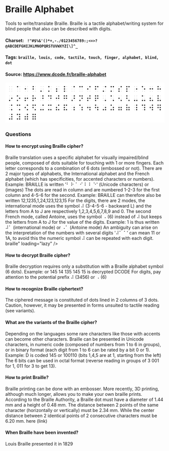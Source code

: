 # Braille Alphabet
Tools to write/translate Braille. Braille is a tactile alphabet/writing system for blind people that also can be described with digits.

#### Charset: ` !"#$%&'()*+,-./0123456789:;<=>?@ABCDEFGHIJKLMNOPQRSTUVWXYZ[\]^_`

#### Tags: `braille, louis, code, tactile, touch, finger, alphabet, blind, dot`

#### Source: https://www.dcode.fr/braille-alphabet

![combined](./combined.png)

### Questions

#### How to encrypt using Braille cipher?
Braille translation uses a specific alphabet for visually impaired/blind people, composed of dots suitable for touching with 1 or more fingers. Each letter corresponds to a combination of 6 dots (embossed or not). There are 2 major types of alphabets, the International alphabet and the French alphabet (which has specificities, for accented characters or numbers). Example: BRAILLE is written '⠃ ⠗ ⠁ ⠊ ⠇ ⠇ ⠑' (Unicode characters) or  (images) The dots are read in column and are numbered 1-2-3 for the first column and 4-5-6 for the second. Example: BRAILLE can therefore also be written 12,1235,1,24,123,123,15 For the digits, there are 2 modes, the international mode uses the symbol ⠼ (3-4-5-6 - backward L) and the letters from A to J are respectively 1,2,3,4,5,6,7,8,9 and 0. The second French mode, called Antoine, uses the symbol ⠠ (6) instead of ⠼ but keeps the letters from A to J for the value of the digits. Example: 1 is thus written ⠼⠁ (international mode) or ⠠⠁ (Antoine mode) An ambiguity can arise on the interpretation of the numbers with several digits '⠼⠁ ⠁' can mean 11 or 1A, to avoid this the numeric symbol ⠼ can be repeated with each digit. braille" loading="lazy" />

#### How to decrypt Braille cipher?
Braille decryption requires only a substitution with a Braille alphabet symbol (6 dots). Example:  or 145 14 135 145 15 is decrypted DCODE For digits, pay attention to the potential prefix ⠼ (3456) or ⠠ (6)

#### How to recognize Braille ciphertext?
The ciphered message is constituted of dots lined in 2 columns of 3 dots. Caution, however, it may be presented in forms unsuited to tactile reading (see variants).

#### What are the variants of the Braille cipher?
Depending on the languages some rare characters like those with accents can become other characters. Braille can be presented in Unicode characters, in numeric code (composed of numbers from 1 to 6 in groups), or in binary format (each digit from 1 to 6 can be rated by a bit 0 or 1). Example: D is coded 145 or 100110 (bits 1,4,5 are at 1, starting from the left) The 6 bits can be used in octal format (reverse reading in groups of 3 001 for 1, 011 for 3 to get 13).

#### How to print Braille?
Braille printing can be done with an embosser. More recently, 3D printing, although much longer, allows you to make your own braille prints. According to the Braille Authority, a Braille dot must have a diameter of 1.44 mm and a height of 0.48 mm. The distance between 2 points of the same character (horizontally or vertically) must be 2.34 mm. While the center distance between 2 identical points of 2 consecutive characters must be 6.20 mm. here (link)

#### When Braille have been invented?
Louis Braille presented it in 1829

